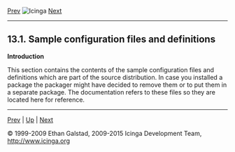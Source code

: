 [Prev](ch13.md) ![Icinga](../images/logofullsize.png "Icinga") [Next](sample-icinga.md)

* * * * *

13.1. Sample configuration files and definitions
------------------------------------------------

**Introduction**

This section contains the contents of the sample configuration files and
definitions which are part of the source distribution. In case you
installed a package the packager might have decided to remove them or to
put them in a separate package. The documentation refers to these files
so they are located here for reference.
















* * * * *

[Prev](ch13.md) | [Up](ch13.md) | [Next](sample-icinga.md)






© 1999-2009 Ethan Galstad, 2009-2015 Icinga Development Team,
http://www.icinga.org
